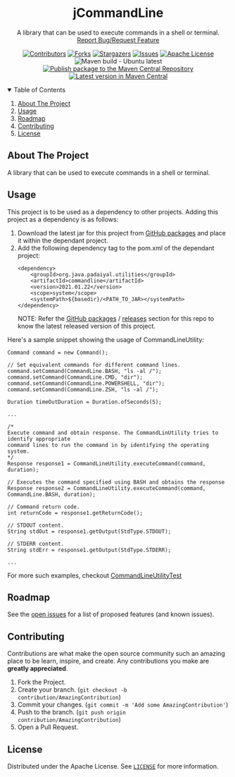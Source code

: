<!-- PROJECT SHIELDS -->
<!--
*** I'm using markdown "reference style" links for readability.
*** Reference links are enclosed in brackets [ ] instead of parentheses ( ).
*** See the bottom of this document for the declaration of the reference variables
*** for contributors-url, forks-url, etc. This is an optional, concise syntax you may use.
*** https://www.markdownguide.org/basic-syntax/#reference-style-links
-->
<div align="center">
  <h1 align="center">jCommandLine</h1>
  <p align="center">
    A library that can be used to execute commands in a shell or terminal.
    <br />
    <a href="https://github.com/padaiyal/jMonocle/issues/new/choose">Report Bug/Request Feature</a>
  </p>

[![Contributors][contributors-shield]][contributors-url]
[![Forks][forks-shield]][forks-url]
[![Stargazers][stars-shield]][stars-url]
[![Issues][issues-shield]][issues-url]
[![Apache License][license-shield]][license-url] <br>
![Maven build - Ubuntu latest](https://github.com/padaiyal/jMonocle/workflows/Maven%20build%20-%20clean%20test%20verify/badge.svg?branch=main)
[![Publish package to the Maven Central Repository](https://github.com/padaiyal/jMonocle/actions/workflows/maven_central_package_publish.yml/badge.svg)](https://github.com/padaiyal/jMonocle/actions/workflows/maven_central_package_publish.yml) <br>
[![Latest version in Maven Central](https://img.shields.io/maven-central/v/io.github.padaiyal.libs/commandline)](https://search.maven.org/artifact/io.github.padaiyal.libs/commandline)
</div>

<!--
*** To avoid retyping too much info. Do a search and replace with your text editor for the following:
    'jCommandLine'
 -->

<!-- TABLE OF CONTENTS -->
<details open="open">
  <summary>Table of Contents</summary>
  <ol>
    <li>
      <a href="#about-the-project">About The Project</a>
    </li>
    <li>
        <a href="#usage">Usage</a>
    </li>
    <li>
        <a href="#roadmap">Roadmap</a>
    </li>
    <li>
        <a href="#contributing">Contributing</a>
    </li>
    <li>
        <a href="#license">License</a>
    </li>
  </ol>
</details>

<!-- ABOUT THE PROJECT -->
## About The Project
A library that can be used to execute commands in a shell or terminal.

<!-- USAGE -->
## Usage
This project is to be used as a dependency to other projects.
Adding this project as a dependency is as follows:
 1. Download the latest jar for this project from [GitHub packages](https://github.com/orgs/padaiyal/packages?repo_name=jCommandLine) and place it within 
    the dependant project.
 2. Add the following dependency tag to the pom.xml of the dependant project:
    ```
    <dependency>
        <groupId>org.java.padaiyal.utilities</groupId>
        <artifactId>commandline</artifactId>
        <version>2021.01.22</version>
        <scope>system</scope>
        <systemPath>${basedir}/<PATH_TO_JAR></systemPath>
    </dependency>
    ```
    NOTE: Refer the [GitHub packages](https://github.com/orgs/padaiyal/packages?repo_name=jCommandLine) 
    / [releases](https://github.com/padaiyal/jMonocle/releases) section for this repo to know 
    the latest released version of this project.

Here's a sample snippet showing the usage of CommandLineUtility:
```
Command command = new Command();

// Set equivalent commands for different command lines.
command.setCommand(CommandLine.BASH, "ls -al /");
command.setCommand(CommandLine.CMD, "dir");
command.setCommand(CommandLine.POWERSHELL, "dir");
command.setCommand(CommandLine.ZSH, "ls -al /");

Duration timeOutDuration = Duration.ofSeconds(5);

...

/*
Execute command and obtain response. The CommandLinUtility tries to identify appropriate 
command lines to run the command in by identifying the operating system.
*/
Response response1 = CommandLineUtility.executeCommand(command, duration);

// Executes the command specified using BASH and obtains the response 
Response response2 = CommandLineUtility.executeCommand(command, CommandLine.BASH, duration); 

// Command return code.
int returnCode = response1.getReturnCode();

// STDOUT content.
String stdOut = response1.getOutput(StdType.STDOUT);

// STDERR content.
String stdErr = response1.getOutput(StdType.STDERR);

...
```
For more such examples, checkout [CommandLineUtilityTest](https://github.com/padaiyal/jMonocle/tree/main/src/test/java/org/padaiyal/utilities/commandline/CommandLineUtilityTest.java)

<!-- ROADMAP -->
## Roadmap
See the [open issues](https://github.com/padaiyal/jMonocle/issues) for a list of proposed features (and known issues).

<!-- CONTRIBUTING -->
## Contributing
Contributions are what make the open source community such an amazing place to be learn, inspire, and create. Any contributions you make are **greatly appreciated**.

1. Fork the Project.
2. Create your branch. (`git checkout -b contribution/AmazingContribution`)
3. Commit your changes. (`git commit -m 'Add some AmazingContribution'`)
4. Push to the branch. (`git push origin contribution/AmazingContribution`)
5. Open a Pull Request.


<!-- LICENSE -->
## License
Distributed under the Apache License. See [`LICENSE`](https://github.com/padaiyal/jMonocle/blob/main/LICENSE) for more information.


<!-- MARKDOWN LINKS & IMAGES -->
<!-- https://www.markdownguide.org/basic-syntax/#reference-style-links -->
[contributors-shield]: https://img.shields.io/github/contributors/padaiyal/jMonocle.svg?style=for-the-badge
[contributors-url]: https://github.com/padaiyal/jMonocle/graphs/contributors
[forks-shield]: https://img.shields.io/github/forks/padaiyal/jMonocle.svg?style=for-the-badge
[forks-url]: https://github.com/padaiyal/jMonocle/network/members
[stars-shield]: https://img.shields.io/github/stars/padaiyal/jMonocle.svg?style=for-the-badge
[stars-url]: https://github.com/padaiyal/jMonocle/stargazers
[issues-shield]: https://img.shields.io/github/issues/padaiyal/jMonocle.svg?style=for-the-badge
[issues-url]: https://github.com/padaiyal/jMonocle/issues
[license-shield]: https://img.shields.io/github/license/padaiyal/jMonocle.svg?style=for-the-badge
[license-url]: https://github.com/padaiyal/jMonocle/blob/master/LICENSE
